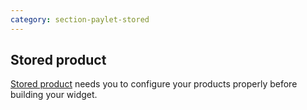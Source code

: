 ```yaml
---
category: section-paylet-stored
---
```

## Stored product

[Stored product](/paylet/stored-products) needs you to configure your products properly before building your widget.

